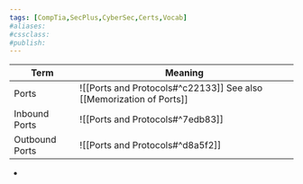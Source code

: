 ```yaml
---
tags: [CompTia,SecPlus,CyberSec,Certs,Vocab]
#aliases:
#cssclass:
#publish:
---
```


| Term           | Meaning                          |
| -------------- | -------------------------------- |
| Ports          | ![[Ports and Protocols#^c22133]] See also [[Memorization of Ports]]                                 |
| Inbound Ports  | ![[Ports and Protocols#^7edb83]] |
| Outbound Ports | ![[Ports and Protocols#^d8a5f2]] |

-